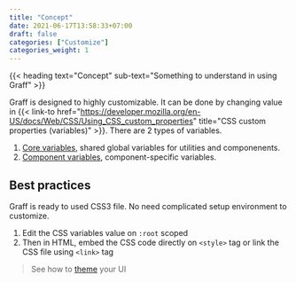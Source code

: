 ```yaml
---
title: "Concept"
date: 2021-06-17T13:58:33+07:00
draft: false
categories: ["Customize"]
categories_weight: 1
---
```


{{< heading text="Concept" sub-text="Something to understand in using Graff" >}}

Graff is designed to highly customizable. It can be done by changing value in {{< link-to  href="https://developer.mozilla.org/en-US/docs/Web/CSS/Using_CSS_custom_properties" title="CSS custom properties (variables)" >}}. There are 2 types of variables.

1. [Core variables](/documentation/customize/variables#core-variables), shared global variables for utilities and componenents.
2. [Component variables](/documentation/customize/variables#component-variables), component-specific variables.


## Best practices

Graff is ready to used CSS3 file. No need complicated setup environment to customize.

1. Edit the CSS variables value on ```:root``` scoped
2. Then in HTML, embed the CSS code directly on ```<style>``` tag or link the CSS file using ```<link>``` tag

>   See how to [theme](/documentation/customize/theme) your UI
